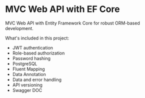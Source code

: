 # MVC Web API with EF Core

MVC Web API with Entity Framework Core for robust ORM-based development.

What's included in this project:

- JWT authentication
- Role-based authorization
- Password hashing
- PostgreSQL
- Fluent Mapping
- Data Annotation
- Data and error handling
- API versioning
- Swagger DOC
